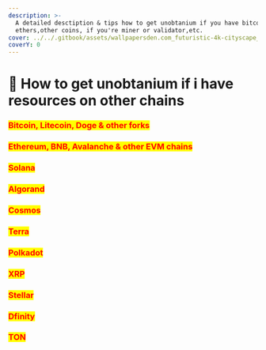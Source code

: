 ```yaml
---
description: >-
  A detailed desctiption & tips how to get unobtanium if you have bitcoins,
  ethers,other coins, if you're miner or validator,etc.
cover: ../../.gitbook/assets/wallpapersden.com_futuristic-4k-cityscape_3840x2160.jpg
coverY: 0
---
```


# 📨 How to get unobtanium if i have resources on other chains

### <mark style="color:red;">**Bitcoin, Litecoin, Doge & other forks**</mark>

### <mark style="color:red;">**Ethereum, BNB, Avalanche & other EVM chains**</mark>

### <mark style="color:red;">**Solana**</mark>

### <mark style="color:red;">**Algorand**</mark>

### <mark style="color:red;">**Cosmos**</mark>

### <mark style="color:red;">**Terra**</mark>

### <mark style="color:red;">**Polkadot**</mark>

### <mark style="color:red;">**XRP**</mark>

### <mark style="color:red;">**Stellar**</mark>

### <mark style="color:red;">**Dfinity**</mark>

### <mark style="color:red;">**TON**</mark>
